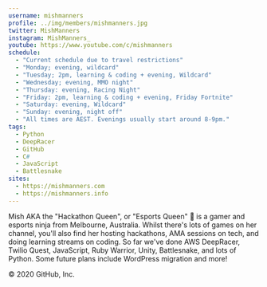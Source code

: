 ```yaml
---
username: mishmanners
profile: ../img/members/mishmanners.jpg
twitter: MishManners
instagram: MishManners_
youtube: https://www.youtube.com/c/mishmanners
schedule:
  - "Current schedule due to travel restrictions"
  - "Monday; evening, wildcard"
  - "Tuesday; 2pm, learning & coding + evening, Wildcard"
  - "Wednesday; evening, MMO night"
  - "Thursday: evening, Racing Night"
  - "Friday: 2pm, learning & coding + evening, Friday Fortnite"
  - "Saturday: evening, Wildcard"
  - "Sunday: evening, night off"
  - "All times are AEST. Evenings usually start around 8-9pm."
tags:
  - Python
  - DeepRacer
  - GitHub
  - C#
  - JavaScript
  - Battlesnake
sites:
  - https://mishmanners.com
  - https://mishmanners.info
---
```


Mish AKA the "Hackathon Queen", or "Esports Queen" 👑 is a gamer and esports ninja from Melbourne, Australia. Whilst there's lots of games on her channel, you'll also find her hosting hackathons, AMA sessions on tech, and doing learning streams on coding. So far we've done AWS DeepRacer, Twilio Quest, JavaScript, Ruby Warrior, Unity, Battlesnake, and lots of Python. Some future plans include WordPress migration and more!

© 2020 GitHub, Inc.
